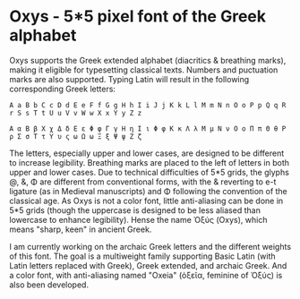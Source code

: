 Oxys - 5*5 pixel font of the Greek alphabet
===

Oxys supports the Greek extended alphabet (diacritics & breathing marks), making it eligible for typesetting classical texts. Numbers and puctuation marks are also supported. 
Typing Latin will result in the following corresponding Greek letters:

`A a B b C c D d E e F f G g H h I i J j K k L l M m N n O o P p Q q R r S s T t U u V v W w X x Y y Z z`

`Α α Β β X χ Δ δ Ε ε Φ φ Γ γ Η η Ι ι Φ φ Κ κ Λ λ Μ μ Ν ν O ο Π π Θ θ Ρ ρ Σ σ Τ τ Υ υ ς ω Ω ω Ξ ξ Ψ ψ Ζ ζ`

The letters, especially upper and lower cases, are designed to be different to increase legibility. Breathing marks are placed to the left of letters in both upper and lower cases. Due to technical difficulties of 5\*5 grids, the glyphs @, &, Φ are different from conventional forms, with the & reverting to e-t ligature (as in Medieval manuscripts) and Φ following the convention of the classical age. As Oxys is not a color font, little anti-aliasing can be done in 5\*5 grids (though the uppercase is designed to be less aliased than lowercase to enhance legibility). Hense the name Ὀξύς (Oxys), which means "sharp, keen"  in ancient Greek.

I am currently working on the archaic Greek letters and the different weights of this font. The goal is a multiweight family supporting Basic Latin (with Latin letters replaced with Greek), Greek extended, and archaic Greek. And a color font, with anti-aliasing named "Oxeia" (ὀξεῖα, feminine of Ὀξύς) is also been developed.
